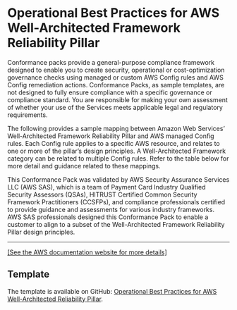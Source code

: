 # Operational Best Practices for AWS Well\-Architected Framework Reliability Pillar<a name="operational-best-practices-for-wa-Reliability-Pillar"></a>

Conformance packs provide a general\-purpose compliance framework designed to enable you to create security, operational or cost\-optimization governance checks using managed or custom AWS Config rules and AWS Config remediation actions\. Conformance Packs, as sample templates, are not designed to fully ensure compliance with a specific governance or compliance standard\. You are responsible for making your own assessment of whether your use of the Services meets applicable legal and regulatory requirements\.

The following provides a sample mapping between Amazon Web Services’ Well\-Architected Framework Reliability Pillar and AWS managed Config rules\. Each Config rule applies to a specific AWS resource, and relates to one or more of the pillar’s design principles\. A Well\-Architected Framework category can be related to multiple Config rules\. Refer to the table below for more detail and guidance related to these mappings\.

This Conformance Pack was validated by AWS Security Assurance Services LLC \(AWS SAS\), which is a team of Payment Card Industry Qualified Security Assessors \(QSAs\), HITRUST Certified Common Security Framework Practitioners \(CCSFPs\), and compliance professionals certified to provide guidance and assessments for various industry frameworks\. AWS SAS professionals designed this Conformance Pack to enable a customer to align to a subset of the Well\-Architected Framework Reliability Pillar design principles\.


****  
[\[See the AWS documentation website for more details\]](http://docs.aws.amazon.com/config/latest/developerguide/operational-best-practices-for-wa-Reliability-Pillar.html)

## Template<a name="wa-Reliability-Pillar-conformance-pack-sample"></a>

The template is available on GitHub: [Operational Best Practices for AWS Well\-Architected Reliability Pillar](https://github.com/awslabs/aws-config-rules/blob/master/aws-config-conformance-packs/Operational-Best-Practices-for-AWS-Well-Architected-Reliability-Pillar.yaml)\.